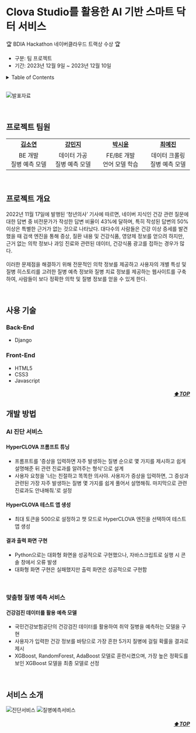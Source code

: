 <a name="top"></a>

# Clova Studio를 활용한 AI 기반 스마트 닥터 서비스
🏆 BDIA Hackathon 네이버클라우드 트랙상 수상 🏆
- 구분: 팀 프로젝트
- 기간: 2023년 12월 9일 ~ 2023년 12월 10일

<details>
  <summary>Table of Contents</summary>
  
  1. [프로젝트 팀원](#프로젝트-팀원)
  2. [프로젝트 개요](#프로젝트-개요)
  3. [사용 기술](#사용-기술)
  4. [개발 방법](#개발-방법)
      * [AI 진단 서비스](#ai-진단-서비스)
      * [맞춤형 질병 예측 서비스](#맞춤형-질병-예측-서비스)
  5. [서비스 소개](#서비스-소개)

</details>
<br>

![발표자료](https://github.com/user-attachments/assets/7791ff2c-c291-48a9-a8e5-5f16d2541783)

<br>

## 프로젝트 팀원

<table>
    <tr align="center">
        <td style="width:300px;"><a href="https://github.com/xx-Sommer-xx"><b>김소연</b></a></td>
        <td style="width:300px;"><a href="https://github.com/saeuggang10"><b>강민지</b></a></td>
        <td style="width:300px;"><a href="https://github.com/s53uni"><b>박시윤</b></a></td>
        <td style="width:300px;"><a href="https://github.com/Erin-53"><b>최예진</b></a></td>
    </tr>
    <tr align="center">
        <td>BE 개발<br>질병 예측 모델</td>
        <td>데이터 가공<br>질병 예측 모델</td>
        <td>FE/BE 개발<br>언어 모델 학습</td>
        <td>데이터 크롤링<br>질병 예측 모델</td>
    </tr>
</table>

<br>

## 프로젝트 개요
2022년 11월 17일에 발행된 ‘청년의사’ 기사에 따르면, 네이버 지식인 건강 관련 질문에 대한 답변 중 비전문가가 작성한 답변 비율이 43%에 달하며, 특히 작성된 답변의 50% 이상은 특별한 근거가 없는 것으로 나타났다. 
대다수의 사람들은 건강 이상 증세를 발견했을 때 검색 엔진을 통해 증상, 질환 내용 및 건강식품, 영양제 정보를 얻으려 하지만, 근거 없는 의학 정보나 과잉 진료와 관련된 데이터, 건강식품 광고를 접하는 경우가 많다.
<br><br>
이러한 문제점을 해결하기 위해 전문적인 의학 정보를 제공하고 사용자의 개별 특성 및 질병 히스토리를 고려한 질병 예측 정보와 질병 치료 정보를 제공하는 웹사이트를 구축하여, 
사람들이 보다 정확한 의학 및 질병 정보를 얻을 수 있게 한다.

<br>

## 사용 기술
### Back-End
* Django

### Front-End
* HTML5
* CSS3
* Javascript

<h5 align="right"><a href="#top">⬆️TOP</a></h5>

## 개발 방법
### AI 진단 서비스
#### HyperCLOVA 프롬프트 튜닝
- 프롬프트를 '증상을 입력하면 자주 발생하는 질병 순으로 몇 가지를 제시하고 쉽게 설명해준 뒤 관련 진료과를 알려주는 형식'으로 설계
- 사용자 요청을 '너는 친절하고 똑똑한 의사야. 사용자가 증상을 입력하면, 그 증상과 관련된 가장 자주 발생하는 질병 몇 가지를 쉽게 풀어서 설명해줘. 마지막으로 관련 진료과도 안내해줘.'로 설정

#### HyperCLOVA 테스트 앱 생성
- 최대 토큰을 500으로 설정하고 챗 모드로 HyperCLOVA 엔진을 선택하여 테스트 앱 생성

#### 결과 출력 화면 구현
- Python으로는 대화형 화면을 성공적으로 구현했으나, 자바스크립트로 실행 시 콘솔 창에서 오류 발생
- 대화형 화면 구현은 실패했지만 출력 화면은 성공적으로 구현함

<br>

### 맞춤형 질병 예측 서비스

#### 건강검진 데이터를 활용 예측 모델
- 국민건강보험공단의 건강검진 데이터를 활용하여 취약 질병을 예측하는 모델을 구현
- 사용자가 입력한 건강 정보를 바탕으로 가장 흔한 5가지 질병에 걸릴 확률을 결과로 제시
- XGBoost, RandomForest, AdaBoost 모델로 훈련시켰으며, 가장 높은 정확도를 보인 XGBoost 모델을 최종 모델로 선정

<br>


## 서비스 소개

![진단서비스](https://github.com/user-attachments/assets/7de3b3bb-3ebc-4b3c-85ea-d1a94df5d889)
![질병예측서비스](https://github.com/user-attachments/assets/0916f3be-e01e-43c4-bd4a-66eb6be29dac)

<h5 align="right"><a href="#top">⬆️TOP</a></h5>







